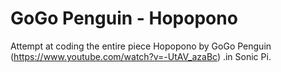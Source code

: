 # GoGo Penguin -  Hopopono

Attempt at coding the entire piece Hopopono by GoGo Penguin (https://www.youtube.com/watch?v=-UtAV_azaBc) .in Sonic Pi.